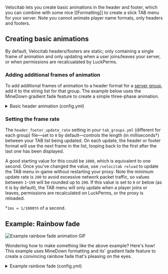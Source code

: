 Velocitab lets you create basic animations in the header and footer, which you can combine with some nice [[Formatting]] to create a slick TAB menu for your server. Note you cannot animate player name formats, only headers and footers.

## Creating basic animations
By default, Velocitab headers/footers are static; only containing a single frame of animation and only updating when a user joins/leaves your server, or when permissions are recalcualated by LuckPerms.

### Adding additional frames of animation
To add additional frames of animation to a header format for a [server group](server-groups), add it to the string list for that group. The example below uses the MineDown gradient fade feature to create a simple three-phase animation.

<details>
<summary>Basic header animation (config.yml)</summary>

```yaml
headers:
  - '<rainbow>Running Velocitab by William278 & AlexDev_</rainbow>'
  - '<rainbow:10>Running Velocitab by William278 & AlexDev_</rainbow>'
  - '<rainbow:20>Running Velocitab by William278 & AlexDev_</rainbow>'
```
</details>

### Setting the frame rate
The `header_footer_update_rate` setting in your `tab_groups.yml` (different for each group) file&mdash;set to `0` by default&mdash;controls the length (in milliseconds&dagger;) between your TAB list being updated. On each update, the header or footer format will use the next frame in the list, looping back to the first after the last one has been displayed. 

A good starting value for this could be `1000`, which is equivalent to one second. Once you've changed the value, use `/velocitab reload` to update the TAB menu in-game without restarting your proxy. Note the minimum update rate is `200` to avoid excessive network packet traffic, so values between `1`-`199` will be rounded up to `200`. If this value is set to `0` or below (as it is by default), the TAB menu will only update when a player joins or leaves, permissions are recalculated on LuckPerms, or the proxy is reloaded.

&dagger;`1ms = 1/1000th` of a second.

## Example: Rainbow fade
![Example rainbow fade animation GIF](https://user-images.githubusercontent.com/31187453/232607366-35d530dc-fb2a-419b-a345-3cc758baa6df.gif)

Wondering how to make something like the above example? Here's how! This example uses MineDown formatting and its' gradient fade feature to create a convincing rainbow fade that's pleasing on the eyes.

<details>
<summary>Example rainbow fade (config.yml)</summary>

Please note this is not a complete tab_groups file; you will need to add the relevant sections to the correct part in your own Velocitab `tab_groups.yml`. 
```yaml
headers:
  - '<rainbow>Velocitab ⭐ A super-simple (sorted!) Velocity TAB menu plugin\n</rainbow>'
  - '<rainbow:2>Velocitab ⭐ A super-simple (sorted!) Velocity TAB menu plugin\n</rainbow>'
  - '<rainbow:2>Velocitab ⭐ A super-simple (sorted!) Velocity TAB menu plugin\n</rainbow>'
  - '<rainbow:2>Velocitab ⭐ A super-simple (sorted!) Velocity TAB menu plugin\n</rainbow>'
  - '<rainbow:2>Velocitab ⭐ A super-simple (sorted!) Velocity TAB menu plugin\n</rainbow>'
  - '<rainbow:2>Velocitab ⭐ A super-simple (sorted!) Velocity TAB menu plugin\n</rainbow>'
  - '<rainbow:2>Velocitab ⭐ A super-simple (sorted!) Velocity TAB menu plugin\n</rainbow>'
  - '<rainbow:2>Velocitab ⭐ A super-simple (sorted!) Velocity TAB menu plugin\n</rainbow>'
  - '<rainbow:2>Velocitab ⭐ A super-simple (sorted!) Velocity TAB menu plugin\n</rainbow>'
  - '<rainbow:18>Velocitab ⭐ A super-simple (sorted!) Velocity TAB menu plugin\n</rainbow>'
  - '<rainbow:20>Velocitab ⭐ A super-simple (sorted!) Velocity TAB menu plugin\n</rainbow>'
  - '<rainbow:22>Velocitab ⭐ A super-simple (sorted!) Velocity TAB menu plugin\n</rainbow>'
  - '<rainbow:24>Velocitab ⭐ A super-simple (sorted!) Velocity TAB menu plugin\n</rainbow>'
  - '<rainbow:26>Velocitab ⭐ A super-simple (sorted!) Velocity TAB menu plugin\n</rainbow>'
  - '<rainbow:28>Velocitab ⭐ A super-simple (sorted!) Velocity TAB menu plugin\n</rainbow>'
  - '<rainbow:30>Velocitab ⭐ A super-simple (sorted!) Velocity TAB menu plugin\n</rainbow>'
  - '<rainbow:32>Velocitab ⭐ A super-simple (sorted!) Velocity TAB menu plugin\n</rainbow>'
  - '<rainbow:34>Velocitab ⭐ A super-simple (sorted!) Velocity TAB menu plugin\n</rainbow>'
  - '<rainbow:36>Velocitab ⭐ A super-simple (sorted!) Velocity TAB menu plugin\n</rainbow>'
  - '<rainbow:38>Velocitab ⭐ A super-simple (sorted!) Velocity TAB menu plugin\n</rainbow>'
  - '<rainbow:40>Velocitab ⭐ A super-simple (sorted!) Velocity TAB menu plugin\n</rainbow>'
  - '<rainbow:42>Velocitab ⭐ A super-simple (sorted!) Velocity TAB menu plugin\n</rainbow>'
  - '<rainbow:44>Velocitab ⭐ A super-simple (sorted!) Velocity TAB menu plugin\n</rainbow>'
  - '<rainbow:46>Velocitab ⭐ A super-simple (sorted!) Velocity TAB menu plugin\n</rainbow>'
  - '<rainbow:48>Velocitab ⭐ A super-simple (sorted!) Velocity TAB menu plugin\n</rainbow>'
  - '<rainbow:50>Velocitab ⭐ A super-simple (sorted!) Velocity TAB menu plugin\n</rainbow>'
  - '<rainbow:52>Velocitab ⭐ A super-simple (sorted!) Velocity TAB menu plugin\n</rainbow>'
  - '<rainbow:54>Velocitab ⭐ A super-simple (sorted!) Velocity TAB menu plugin\n</rainbow>'
  - '<rainbow:56>Velocitab ⭐ A super-simple (sorted!) Velocity TAB menu plugin\n</rainbow>'
  - '<rainbow:58>Velocitab ⭐ A super-simple (sorted!) Velocity TAB menu plugin\n</rainbow>'
  - '<rainbow:60>Velocitab ⭐ A super-simple (sorted!) Velocity TAB menu plugin\n</rainbow>'
footers:
  - |
    \n<gray>For Velocity proxy servers:</gray>
    <gradient:#1bd96a:#6cffa9>https://modrinth.com/plugin/velocitab</gradient>
    <gradient:#1bd96a:#6cffa9>https://william278.net/project/veloictab</gradient>'
format: '<gradient:#999:#fff>[%server%] &f%username%</gradient>'
header_footer_update_rate: 200
```
In config.yml
```yaml
formatter: MINIMESSAGE
```
</details>
